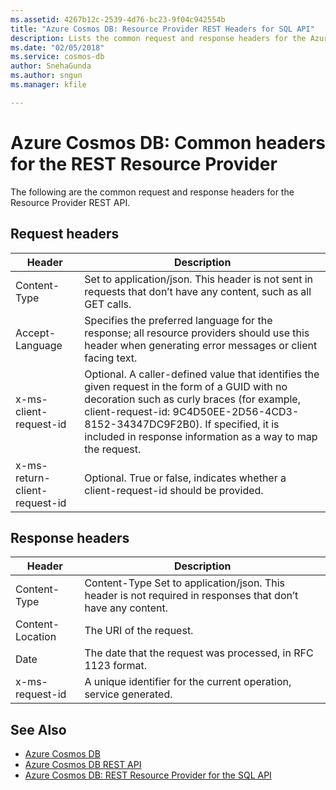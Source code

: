 ```yaml
---
ms.assetid: 4267b12c-2539-4d76-bc23-9f04c942554b
title: "Azure Cosmos DB: Resource Provider REST Headers for SQL API"
description: Lists the common request and response headers for the Azure Cosmos DB REST API.
ms.date: "02/05/2018"
ms.service: cosmos-db
author: SnehaGunda
ms.author: sngun
ms.manager: kfile

---
```


# Azure Cosmos DB: Common headers for the REST Resource Provider

The following are the common request and response headers for the Resource Provider REST API.

## Request headers

|Header|Description|
|---|---|
|Content-Type|Set to application/json. This header is not sent in requests that don’t have any content, such as all GET calls.|
|Accept-Language|Specifies the preferred language for the response; all resource providers should use this header when generating error messages or client facing text.|
|x-ms-client-request-id|Optional. A caller-defined value that identifies the given request in the form of a GUID with no decoration such as curly braces (for example, client-request-id: 9C4D50EE-2D56-4CD3-8152-34347DC9F2B0). If specified, it is included in response information as a way to map the request. |
|x-ms-return-client-request-id|Optional. True or false, indicates whether a client-request-id should be provided.|
 
## Response headers

|Header|Description|
|---|---|
|Content-Type|Content-Type	Set to application/json. This header is not required in responses that don’t have any content.|
|Content-Location|The URI of the request.|
|Date|The date that the request was processed, in RFC 1123 format.|
|x-ms-request-id|A unique identifier for the current operation, service generated.|

## See Also

- [Azure Cosmos DB](https://azure.microsoft.com/services/cosmos-db/)
- [Azure Cosmos DB REST API](/rest/api/cosmos-db)
- [Azure Cosmos DB: REST Resource Provider for the SQL API](/rest/api/cosmos-db-resource-provider)
